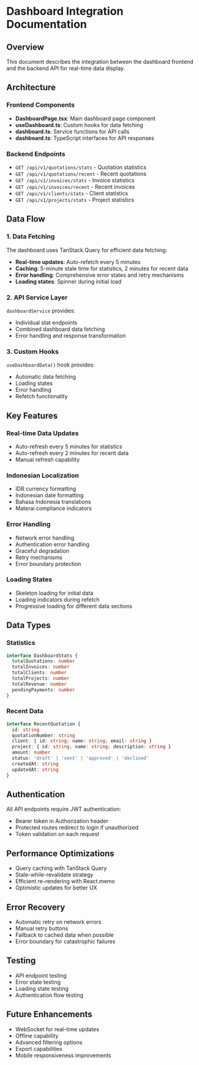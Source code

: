 # Dashboard Integration Documentation

## Overview
This document describes the integration between the dashboard frontend and the backend API for real-time data display.

## Architecture

### Frontend Components
- **DashboardPage.tsx**: Main dashboard page component
- **useDashboard.ts**: Custom hooks for data fetching
- **dashboard.ts**: Service functions for API calls
- **dashboard.ts**: TypeScript interfaces for API responses

### Backend Endpoints
- `GET /api/v1/quotations/stats` - Quotation statistics
- `GET /api/v1/quotations/recent` - Recent quotations
- `GET /api/v1/invoices/stats` - Invoice statistics  
- `GET /api/v1/invoices/recent` - Recent invoices
- `GET /api/v1/clients/stats` - Client statistics
- `GET /api/v1/projects/stats` - Project statistics

## Data Flow

### 1. Data Fetching
The dashboard uses TanStack Query for efficient data fetching:
- **Real-time updates**: Auto-refetch every 5 minutes
- **Caching**: 5-minute stale time for statistics, 2 minutes for recent data
- **Error handling**: Comprehensive error states and retry mechanisms
- **Loading states**: Spinner during initial load

### 2. API Service Layer
`dashboardService` provides:
- Individual stat endpoints
- Combined dashboard data fetching
- Error handling and response transformation

### 3. Custom Hooks
`useDashboardData()` hook provides:
- Automatic data fetching
- Loading states
- Error handling
- Refetch functionality

## Key Features

### Real-time Data Updates
- Auto-refresh every 5 minutes for statistics
- Auto-refresh every 2 minutes for recent data
- Manual refresh capability

### Indonesian Localization
- IDR currency formatting
- Indonesian date formatting
- Bahasa Indonesia translations
- Materai compliance indicators

### Error Handling
- Network error handling
- Authentication error handling
- Graceful degradation
- Retry mechanisms
- Error boundary protection

### Loading States
- Skeleton loading for initial data
- Loading indicators during refetch
- Progressive loading for different data sections

## Data Types

### Statistics
```typescript
interface DashboardStats {
  totalQuotations: number
  totalInvoices: number
  totalClients: number
  totalProjects: number
  totalRevenue: number
  pendingPayments: number
}
```

### Recent Data
```typescript
interface RecentQuotation {
  id: string
  quotationNumber: string
  client: { id: string; name: string; email: string }
  project: { id: string; name: string; description: string }
  amount: number
  status: 'draft' | 'sent' | 'approved' | 'declined'
  createdAt: string
  updatedAt: string
}
```

## Authentication
All API endpoints require JWT authentication:
- Bearer token in Authorization header
- Protected routes redirect to login if unauthorized
- Token validation on each request

## Performance Optimizations
- Query caching with TanStack Query
- Stale-while-revalidate strategy
- Efficient re-rendering with React.memo
- Optimistic updates for better UX

## Error Recovery
- Automatic retry on network errors
- Manual retry buttons
- Fallback to cached data when possible
- Error boundary for catastrophic failures

## Testing
- API endpoint testing
- Error state testing
- Loading state testing
- Authentication flow testing

## Future Enhancements
- WebSocket for real-time updates
- Offline capability
- Advanced filtering options
- Export capabilities
- Mobile responsiveness improvements
